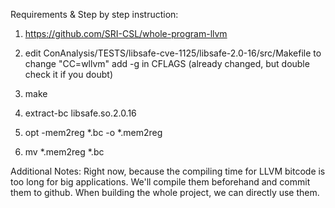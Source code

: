 Requirements & Step by step instruction:
1. https://github.com/SRI-CSL/whole-program-llvm

2. edit ConAnalysis/TESTS/libsafe-cve-1125/libsafe-2.0-16/src/Makefile to change "CC=wllvm"
   add -g in CFLAGS (already changed, but double check it if you doubt)

3. make

4. extract-bc libsafe.so.2.0.16

5. opt -mem2reg *.bc -o *.mem2reg

6. mv *.mem2reg *.bc

Additional Notes:
Right now, because the compiling time for LLVM bitcode is too long for big applications.
We'll compile them beforehand and commit them to github. When building the whole project,
we can directly use them.

